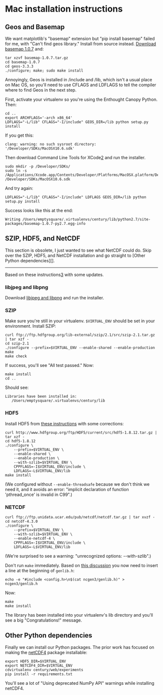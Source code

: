 # Mac installation instructions

## Geos and Basemap

We want matplotlib's "basemap" extension but "pip install basemap" failed
for me, with "Can't find geos library." Install from source instead. [Download
basemap 1.0.7][1] and:

    tar xzvf basemap-1.0.7.tar.gz
    cd basemap-1.0.7
    cd geos-3.3.3
    ./configure; make; sudo make install

Annoyingly, Geos is installed in /include and /lib, which isn't a usual place
on Mac OS, so you'll need to use CFLAGS and LDFLAGS to tell the compiler where
to find Geos in the next step.

First, activate your virtualenv so you're using the Enthought Canopy Python.
Then:

    cd ..
    export ARCHFLAGS='-arch x86_64'
    LDFLAGS="-L/lib" CFLAGS="-I/include" GEOS_DIR=/lib python setup.py install

If you get this:

    clang: warning: no such sysroot directory: '/Developer/SDKs/MacOSX10.6.sdk'

Then download Command Line Tools for XCode[2] and run the installer.

    sudo mkdir -p /Developer/SDKs/
    sudo ln -s /Applications/Xcode.app/Contents/Developer/Platforms/MacOSX.platform/Developer/SDKs/MacOSX10.9.sdk /Developer/SDKs/MacOSX10.6.sdk

And try again:

    LDFLAGS="-L/lib" CFLAGS="-I/include" LDFLAGS GEOS_DIR=/lib python setup.py install

Success looks like this at the end:

    Writing /Users/emptysquare/.virtualenvs/century/lib/python2.7/site-packages/basemap-1.0.7-py2.7.egg-info

[1]: http://sourceforge.net/projects/matplotlib/files/matplotlib-toolkits/basemap-1.0.7/

[2]: http://adcdownload.apple.com/Developer_Tools/command_line_tools_os_x_mavericks_for_xcode__april_2014/command_line_tools_for_osx_mavericks_april_2014.dmg

## SZIP, HDF5, and NetCDF

This section is obsolete, I just wanted to see what NetCDF could do. Skip
over the SZIP, HDF5, and NetCDF installation and go straight
to [Other Python dependencies][].

***

Based on these instructions[3] with some updates.

[3]: http://cdx.jpl.nasa.gov/documents/technical-design/accessing-hdf-data-from-python-on-mac-os-x

### libjpeg and libpng

Download [libjpeg and libpng][4] and run the installer.

[4]: http://ethan.tira-thompson.com/Mac%20OS%20X%20Ports_files/libjpeg-libpng%20%28universal%29.dmg

### SZIP

Make sure you're still in your virtualenv. `$VIRTUAL_ENV` should be set in
your environment. Install SZIP:

    curl ftp://ftp.hdfgroup.org/lib-external/szip/2.1/src/szip-2.1.tar.gz | tar xzf -
    cd szip-2.1
    ./configure --prefix=$VIRTUAL_ENV --enable-shared --enable-production
    make
    make check

If success, you'll see "All test passed." Now:

    make install
    cd ..

Should see:

    Libraries have been installed in:
       /Users/emptysquare/.virtualenvs/century/lib

### HDF5

Install HDF5 from [these instructions][5] with some corrections:

    curl http://www.hdfgroup.org/ftp/HDF5/current/src/hdf5-1.8.12.tar.gz | tar xzf -
    cd hdf5-1.8.12
    ./configure \
        --prefix=$VIRTUAL_ENV \
        --enable-shared \
        --enable-production \
        --with-szlib=$VIRTUAL_ENV \
        CPPFLAGS=-I$VIRTUAL_ENV/include \
        LDFLAGS=-L$VIRTUAL_ENV/lib
    make install

(We configured without `--enable-threadsafe` because we don't think we
need it, and it avoids an error:
"implicit declaration of function 'pthread_once' is invalid in C99".)

[5]: http://cdx.jpl.nasa.gov/documents/technical-design/accessing-hdf-data-from-python-on-mac-os-x

### NETCDF

    curl ftp://ftp.unidata.ucar.edu/pub/netcdf/netcdf.tar.gz | tar xvzf -
    cd netcdf-4.3.0
    ./configure \
        --prefix=$VIRTUAL_ENV \
        --with-szlib=$VIRTUAL_ENV \
        --enable-netcdf-4 \
        CPPFLAGS=-I$VIRTUAL_ENV/include \
        LDFLAGS=-L$VIRTUAL_ENV/lib

(We're surprised to see a warning: "unrecognized options: --with-szlib".)

Don't run `make` immediately. Based on [this discussion][6] you now need to
insert a line at the beginning of `genlib.h`:

    echo -e "#include <config.h>\n$(cat ncgen3/genlib.h)" > ncgen3/genlib.h

Now:

    make
    make install

[6]: https://github.com/Homebrew/homebrew-science/issues/369#issuecomment-27216871

The library has been installed into your virtualenv's lib directory and
you'll see a big "Congratulations!" message.

## Other Python dependencies

Finally we can install our Python packages. The prior work has focused on
making the [netCDF4][7] package installable:

    export HDF5_DIR=$VIRTUAL_ENV
    export NETCDF4_DIR=$VIRTUAL_ENV
    cdvirtualenv century/web/experiments
    pip install -r requirements.txt

You'll see a lot of "Using deprecated NumPy API" warnings while installing
netCDF4.

[7]: https://pypi.python.org/pypi/netCDF4/
